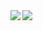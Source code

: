 <!--
**GuilhermeFreitas09/GuilhermeFreitas09** is a ✨ _special_ ✨ repository because its `README.md` (this file) appears on your GitHub profile.

Here are some ideas to get you started:

- 🔭 I’m currently working on ...
- 🌱 I’m currently learning ...
- 👯 I’m looking to collaborate on ...
- 🤔 I’m looking for help with ...
- 💬 Ask me about ...
- 📫 How to reach me: ...
- 😄 Pronouns: ...
- ⚡ Fun fact: ...
-->

<div>
<a href="https://github-readme-stats.vercel.app/api?username=GuilhermeFreitas09&theme=tokyonight">
  <img  align="left" src="https://github-readme-stats.vercel.app/api?username=GuilhermeFreitas09&count_private=true&show_icons=true&theme=tokyonight" />
</a>
<a href="https://github-readme-stats.vercel.app/api/top-langs/?username=GuilhermeFreitas09&count_private=true&hide=php&theme=tokyonight">
  <img align="left" src="https://github-readme-stats.vercel.app/api/top-langs/?username=GuilhermeFreitas09&hide=php&theme=tokyonight" />
</a>
</div>
